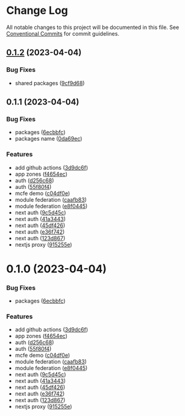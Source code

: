 # Change Log

All notable changes to this project will be documented in this file.
See [Conventional Commits](https://conventionalcommits.org) for commit guidelines.

## [0.1.2](https://github.com/ocean-network-express/mcfe-demo/compare/root@0.1.1...root@0.1.2) (2023-04-04)


### Bug Fixes

* shared packages ([9cf9d68](https://github.com/ocean-network-express/mcfe-demo/commit/9cf9d68be9c6aa37a176ae63f1d233091dd8731c))





## 0.1.1 (2023-04-04)


### Bug Fixes

* packages ([6ecbbfc](https://github.com/ocean-network-express/mcfe-demo/commit/6ecbbfcace637626a2d85e147d4d8b8024857ebf))
* packages name ([0da69ec](https://github.com/ocean-network-express/mcfe-demo/commit/0da69ec1d8c889cadb5bf48e74782fdc135e3b5a))


### Features

* add github actions ([3d9dc6f](https://github.com/ocean-network-express/mcfe-demo/commit/3d9dc6fc7dfdc968ac25d6087350a481fd3149aa))
* app zones ([f4654ec](https://github.com/ocean-network-express/mcfe-demo/commit/f4654eceea7ed8ac54feb5f9effc9c9300a3943d))
* auth ([d256c68](https://github.com/ocean-network-express/mcfe-demo/commit/d256c68af44a629ab3e3cac097cee73f47ca857a))
* auth ([55f80f4](https://github.com/ocean-network-express/mcfe-demo/commit/55f80f40460eb38e92cdb96189bd84a580f96e78))
* mcfe demo ([c04df0e](https://github.com/ocean-network-express/mcfe-demo/commit/c04df0e49aeb09cdb984c7690cf92e6ddfcf9919))
* module federation ([caafb83](https://github.com/ocean-network-express/mcfe-demo/commit/caafb833bf43dc49eb38176420070b7bcf00b46f))
* module federation ([e8f0445](https://github.com/ocean-network-express/mcfe-demo/commit/e8f04455511b1dd82cbab7933efada6fd095b94c))
* next auth ([9c5d45c](https://github.com/ocean-network-express/mcfe-demo/commit/9c5d45c632da078ed42e2665211d0c8d23e25e3e))
* next auth ([41a3443](https://github.com/ocean-network-express/mcfe-demo/commit/41a34431f1cf29b603ca63fb4f8938b49485d672))
* next auth ([45df426](https://github.com/ocean-network-express/mcfe-demo/commit/45df426fb5e7a5e2490a9684daaf0b2cd1d70b03))
* next auth ([e36f742](https://github.com/ocean-network-express/mcfe-demo/commit/e36f74204404c91c246f43c8c20e561e954ffeec))
* next auth ([123d867](https://github.com/ocean-network-express/mcfe-demo/commit/123d8670e39bfb17a66bd069b6f4d41897270aea))
* nextjs proxy ([915255e](https://github.com/ocean-network-express/mcfe-demo/commit/915255e0696c7f52ab51c873fad3a55f49435f87))





# 0.1.0 (2023-04-04)


### Bug Fixes

* packages ([6ecbbfc](https://github.com/ocean-network-express/mcfe-demo/commit/6ecbbfcace637626a2d85e147d4d8b8024857ebf))


### Features

* add github actions ([3d9dc6f](https://github.com/ocean-network-express/mcfe-demo/commit/3d9dc6fc7dfdc968ac25d6087350a481fd3149aa))
* app zones ([f4654ec](https://github.com/ocean-network-express/mcfe-demo/commit/f4654eceea7ed8ac54feb5f9effc9c9300a3943d))
* auth ([d256c68](https://github.com/ocean-network-express/mcfe-demo/commit/d256c68af44a629ab3e3cac097cee73f47ca857a))
* auth ([55f80f4](https://github.com/ocean-network-express/mcfe-demo/commit/55f80f40460eb38e92cdb96189bd84a580f96e78))
* mcfe demo ([c04df0e](https://github.com/ocean-network-express/mcfe-demo/commit/c04df0e49aeb09cdb984c7690cf92e6ddfcf9919))
* module federation ([caafb83](https://github.com/ocean-network-express/mcfe-demo/commit/caafb833bf43dc49eb38176420070b7bcf00b46f))
* module federation ([e8f0445](https://github.com/ocean-network-express/mcfe-demo/commit/e8f04455511b1dd82cbab7933efada6fd095b94c))
* next auth ([9c5d45c](https://github.com/ocean-network-express/mcfe-demo/commit/9c5d45c632da078ed42e2665211d0c8d23e25e3e))
* next auth ([41a3443](https://github.com/ocean-network-express/mcfe-demo/commit/41a34431f1cf29b603ca63fb4f8938b49485d672))
* next auth ([45df426](https://github.com/ocean-network-express/mcfe-demo/commit/45df426fb5e7a5e2490a9684daaf0b2cd1d70b03))
* next auth ([e36f742](https://github.com/ocean-network-express/mcfe-demo/commit/e36f74204404c91c246f43c8c20e561e954ffeec))
* next auth ([123d867](https://github.com/ocean-network-express/mcfe-demo/commit/123d8670e39bfb17a66bd069b6f4d41897270aea))
* nextjs proxy ([915255e](https://github.com/ocean-network-express/mcfe-demo/commit/915255e0696c7f52ab51c873fad3a55f49435f87))

